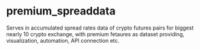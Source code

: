 # premium_spreaddata

Serves in accumulated spread rates data of crypto futures pairs for biggest nearly 10 crypto exchange, with premium fetaures as dataset providing, visualization, automation, API connection etc.
